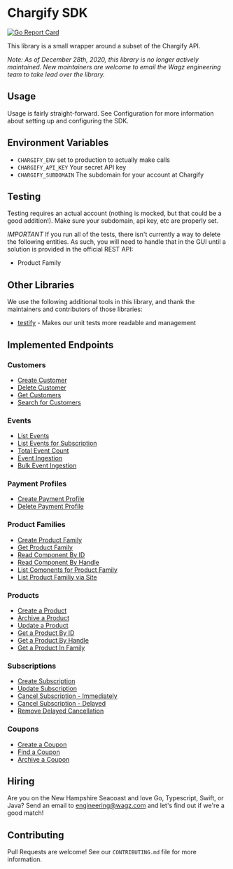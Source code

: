 # Chargify SDK

[![Go Report Card](https://goreportcard.com/badge/github.com/GetWagz/go-chargify)](https://goreportcard.com/report/github.com/GetWagz/go-chargify)

This library is a small wrapper around a subset of the Chargify API.

*Note: As of December 28th, 2020, this library is no longer actively maintained. New maintainers are welcome to email the Wagz engineering team to take lead over the library.*

## Usage

Usage is fairly straight-forward. See Configuration for more information about setting up and configuring the SDK.

## Environment Variables

* `CHARGIFY_ENV` set to production to actually make calls
* `CHARGIFY_API_KEY` Your secret API key
* `CHARGIFY_SUBDOMAIN` The subdomain for your account at Chargify

## Testing

Testing requires an actual account (nothing is mocked, but that could be a good addition!). Make sure your subdomain, api key, etc are properly set.

*IMPORTANT* If you run all of the tests, there isn't currently a way to delete the following entities. As such, you will need to handle that in the GUI until
a solution is provided in the official REST API:

* Product Family

## Other Libraries

We use the following additional tools in this library, and thank the maintainers and contributors of those libraries:

* [testify](https://github.com/stretchr/testify) - Makes our unit tests more readable and management

## Implemented Endpoints

### Customers

* [Create Customer](https://reference.chargify.com/v1/customers/create-a-customer)
* [Delete Customer](https://reference.chargify.com/v1/customers/delete-the-customer)
* [Get Customers](https://reference.chargify.com/v1/customers/list-customers-for-a-site)
* [Search for Customers](https://reference.chargify.com/v1/customers/search-for-customer)

### Events

* [List Events](https://reference.chargify.com/v1/events/list-events)
* [List Events for Subscription](https://reference.chargify.com/v1/events/list-events-for-subscription)
* [Total Event Count](https://reference.chargify.com/v1/events/total-event-count)
* [Event Ingestion](https://reference.chargify.com/v1/events-based-billing/%2Fevent-ingestion)  
* [Bulk Event Ingestion](https://reference.chargify.com/v1/events-based-billing/bulk-event-ingestion)

### Payment Profiles

* [Create Payment Profile](https://reference.chargify.com/v1/payment-profiles/create-a-payment-profile)
* [Delete Payment Profile](https://reference.chargify.com/v1/payment-profiles/delete-payment-profile)

### Product Families

* [Create Product Family](https://reference.chargify.com/v1/product-families/create-a-product)
* [Get Product Family](https://reference.chargify.com/v1/product-families/list-product-family-via-chargify-id)
* [Read Component By ID](https://reference.chargify.com/v1/components/read-component-by-id)
* [Read Component By Handle](https://reference.chargify.com/v1/components/read-component-by-handle)
* [List Comonents for Product Family](https://reference.chargify.com/v1/components/list-components-for-product-family)
* [List Product Familiy via Site](https://reference.chargify.com/v1/product-families/list-product-family-via-site)

### Products

* [Create a Product](https://reference.chargify.com/v1/products/create-a-product-1)
* [Archive a Product](https://reference.chargify.com/v1/products/archive-a-product)
* [Update a Product](https://reference.chargify.com/v1/products/update-a-product)
* [Get a Product By ID](https://reference.chargify.com/v1/products/read-the-product-via-chargify-id)
* [Get a Product By Handle](https://reference.chargify.com/v1/products/read-the-product-via-api-handle)
* [Get a Product In Family](https://reference.chargify.com/v1/products/list-products)

### Subscriptions

* [Create Subscription](https://reference.chargify.com/v1/subscriptions/create-subscription)
* [Update Subscription](https://reference.chargify.com/v1/subscriptions-product-changes-migrations-upgrades-downgrades)
* [Cancel Subscription - Immediately](https://reference.chargify.com/v1/subscriptions-cancellations/cancel-subscription)
* [Cancel Subscription - Delayed](https://reference.chargify.com/v1/subscriptions-cancellations/cancel-subscription-delayed-method-1)
* [Remove Delayed Cancellation](https://reference.chargify.com/v1/subscriptions-cancellations/cancel-subscription-remove-delayed-method)

### Coupons

* [Create a Coupon](https://reference.chargify.com/v1/coupons/create-coupon)
* [Find a Coupon](https://reference.chargify.com/v1/coupons/find-coupon)
* [Archive a Coupon](https://reference.chargify.com/v1/coupons/archive-coupon)

## Hiring

Are you on the New Hampshire Seacoast and love Go, Typescript, Swift, or Java? Send an email to engineering@wagz.com and let's find out if we're a good match!

## Contributing

Pull Requests are welcome! See our `CONTRIBUTING.md` file for more information.
